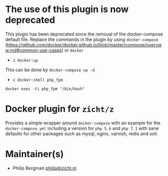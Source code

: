 # The use of this plugin is now deprecated
This plugin has been deprecated since the removal of the docker-compose default file.
Replace the commands in the plugin by using `docker-compose` (https://github.com/docker/docker.github.io/blob/master/compose/overview.md#common-use-cases) or `docker`

* `z docker:up`
 
This can be done by `docker-compose up -d`

* `z docker:shell php_fpm`

`docker exec -ti php_fpm "/bin/bash"`

# Docker plugin for `zicht/z` 

Provides a simple wrapper around `docker-compose` with an example for
the `docker-compose.yml` including a version for `php 5.6` and `php 7.1` with sane defaults for other packages such as mysql, nginx, varnish, redis and solr.

# Maintainer(s)
* Philip Bergman <philip@zicht.nl>
